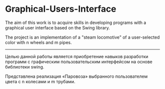# Graphical-Users-Interface

The aim of this work is to acquire skills in developing programs with a graphical user interface based on the Swing library.

The project is an implementation of a "steam locomotive" of a user-selected color with n wheels and m pipes.
____________________________________________________________________________________________________________
Целью данной работы является приобретение навыков разработки программ с графическим пользовательским интерфейсом на основе библиотеки swing.

Представлена реализация «Паровоза» выбранного пользователем цвета с n колесами и m трубами.
